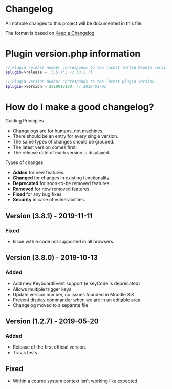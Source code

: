 # Changelog
All notable changes to this project will be documented in this file.

The format is based on [Keep a Changelog](https://keepachangelog.com/en/1.0.0/)

# Plugin version.php information
```php
// Plugin release number corresponds to the lasest tested Moodle version in which the plugin has been tested.
$plugin->release = '3.5.7'; // [3.5.7]

// Plugin version number corresponds to the latest plugin version.
$plugin->version = 2019010100; // 2019-01-01
```

# How do I make a good changelog?
Guiding Principles
* Changelogs are for humans, not machines.
* There should be an entry for every single version.
* The same types of changes should be grouped.
* The latest version comes first.
* The release date of each version is displayed.

Types of changes
* **Added** for new features.
* **Changed** for changes in existing functionality.
* **Deprecated** for soon-to-be removed features.
* **Removed** for now removed features.
* **Fixed** for any bug fixes.
* **Security** in case of vulnerabilities.

## Version (3.8.1) - 2019-11-11
### Fixed
- Issue with e.code not supported in all browsers.

## Version (3.8.0) - 2019-10-13
### Added
- Add new KeyboardEvent support (e.keyCode is deprecated)
- Allows multiple trigger keys
- Update version number, no issues founded in Moodle 3.8
- Prevent display commander when we are in an editable area.
- Changelog moved to a separate file

## Version (1.2.7) - 2019-05-20
### Added
- Release of the first official version.
- Travis tests

## Fixed 
- Within a course system context isn't working like expected.